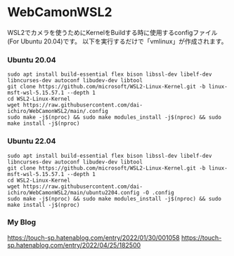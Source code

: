 # WebCamonWSL2

WSL2でカメラを使うためにKernelをBuildする時に使用するconfigファイル(For Ubuntu 20.04)です。
以下を実行するだけで「vmlinux」が作成されます。

### Ubuntu 20.04
~~~
sudo apt install build-essential flex bison libssl-dev libelf-dev libncurses-dev autoconf libudev-dev libtool
git clone https://github.com/microsoft/WSL2-Linux-Kernel.git -b linux-msft-wsl-5.15.57.1 --depth 1
cd WSL2-Linux-Kernel
wget https://raw.githubusercontent.com/dai-ichiro/WebCamonWSL2/main/.config
sudo make -j$(nproc) && sudo make modules_install -j$(nproc) && sudo make install -j$(nproc)
~~~

### Ubuntu 22.04
~~~
sudo apt install build-essential flex bison libssl-dev libelf-dev libncurses-dev autoconf libudev-dev libtool
git clone https://github.com/microsoft/WSL2-Linux-Kernel.git -b linux-msft-wsl-5.15.57.1 --depth 1
cd WSL2-Linux-Kernel
wget https://raw.githubusercontent.com/dai-ichiro/WebCamonWSL2/main/ubuntu2204.config -O .config
sudo make -j$(nproc) && sudo make modules_install -j$(nproc) && sudo make install -j$(nproc)
~~~

### My Blog
https://touch-sp.hatenablog.com/entry/2022/01/30/001058
https://touch-sp.hatenablog.com/entry/2022/04/25/182500
